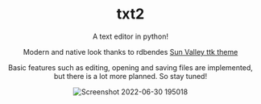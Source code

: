 <div align="center">

# txt2
A text editor in python!

Modern and native look thanks to rdbendes [Sun Valley ttk theme](https://github.com/rdbende/Sun-Valley-ttk-theme)

Basic features such as editing, opening and saving files are implemented, but there is a lot more planned. So stay tuned!

![Screenshot 2022-06-30 195018](https://user-images.githubusercontent.com/83908932/176748248-03e62642-991c-49e0-aacd-32f178daae0b.png)
